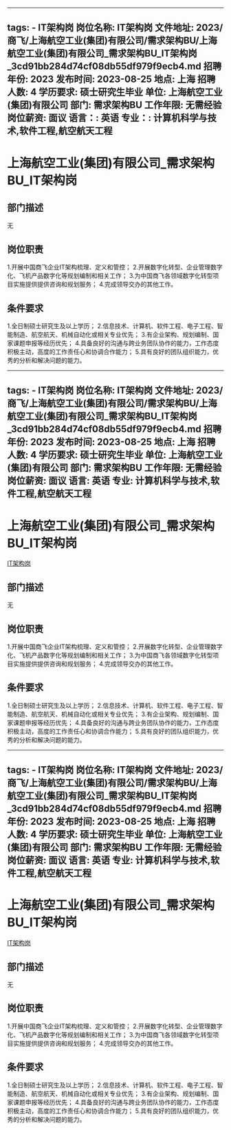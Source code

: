 
---
tags:
    - IT架构岗
岗位名称: IT架构岗
文件地址: 2023/商飞/上海航空工业(集团)有限公司/需求架构BU/上海航空工业(集团)有限公司_需求架构BU_IT架构岗_3cd91bb284d74cf08db55df979f9ecb4.md
招聘年份: 2023
发布时间: 2023-08-25
地点: 上海
招聘人数: 4
学历要求: 硕士研究生毕业
单位: 上海航空工业(集团)有限公司
部门: 需求架构BU
工作年限: 无需经验
岗位薪资: 面议
语言：: 英语
专业：: 计算机科学与技术,软件工程,航空航天工程
---

# 上海航空工业(集团)有限公司_需求架构BU_IT架构岗

## 部门描述

无

## 岗位职责

1.开展中国商飞企业IT架构梳理、定义和管控；
 2.开展数字化转型、企业管理数字化、飞机产品数字化等规划编制和相关工作；
 3.为中国商飞各领域数字化转型项目实施提供提供咨询和规划服务；
 4.完成领导交办的其他工作。

 ## 条件要求

1.全日制硕士研究生及以上学历；
 2.信息技术、计算机、软件工程、电子工程、智能制造、航空航天、机械自动化或相关专业优先；
 3.有企业架构、规划编制、国家课题申报等经历优先；
 4.具备良好的沟通与跨业务团队协作的能力，工作态度积极主动，高度的工作责任心和协调合作能力；
 5.具有良好的团队组织能力，优秀的分析和解决问题的能力。

---
tags:
    - IT架构岗
岗位名称: IT架构岗
文件地址: 2023/商飞/上海航空工业(集团)有限公司/需求架构BU/上海航空工业(集团)有限公司_需求架构BU_IT架构岗_3cd91bb284d74cf08db55df979f9ecb4.md
招聘年份: 2023
发布时间: 2023-08-25
地点: 上海
招聘人数: 4
学历要求: 硕士研究生毕业
单位: 上海航空工业(集团)有限公司
部门: 需求架构BU
工作年限: 无需经验
岗位薪资: 面议
语言: 英语
专业: 计算机科学与技术,软件工程,航空航天工程
---

# 上海航空工业(集团)有限公司_需求架构BU_IT架构岗

[IT架构岗](http://zhaopin.comac.cc/zp/ct/out/position/positionDetail?planid=3cd91bb284d74cf08db55df979f9ecb4)

## 部门描述

无

## 岗位职责

1.开展中国商飞企业IT架构梳理、定义和管控；
 2.开展数字化转型、企业管理数字化、飞机产品数字化等规划编制和相关工作；
 3.为中国商飞各领域数字化转型项目实施提供提供咨询和规划服务；
 4.完成领导交办的其他工作。

 ## 条件要求

1.全日制硕士研究生及以上学历；
 2.信息技术、计算机、软件工程、电子工程、智能制造、航空航天、机械自动化或相关专业优先；
 3.有企业架构、规划编制、国家课题申报等经历优先；
 4.具备良好的沟通与跨业务团队协作的能力，工作态度积极主动，高度的工作责任心和协调合作能力；
 5.具有良好的团队组织能力，优秀的分析和解决问题的能力。

---
tags:
    - IT架构岗
岗位名称: IT架构岗
文件地址: 2023/商飞/上海航空工业(集团)有限公司/需求架构BU/上海航空工业(集团)有限公司_需求架构BU_IT架构岗_3cd91bb284d74cf08db55df979f9ecb4.md
招聘年份: 2023
发布时间: 2023-08-25
地点: 上海
招聘人数: 4
学历要求: 硕士研究生毕业
单位: 上海航空工业(集团)有限公司
部门: 需求架构BU
工作年限: 无需经验
岗位薪资: 面议
语言: 英语
专业: 计算机科学与技术,软件工程,航空航天工程
---

# 上海航空工业(集团)有限公司_需求架构BU_IT架构岗

[IT架构岗](http://zhaopin.comac.cc/zp/ct/out/position/positionDetail?planid=3cd91bb284d74cf08db55df979f9ecb4)


## 部门描述

无

## 岗位职责

1.开展中国商飞企业IT架构梳理、定义和管控；
 2.开展数字化转型、企业管理数字化、飞机产品数字化等规划编制和相关工作；
 3.为中国商飞各领域数字化转型项目实施提供提供咨询和规划服务；
 4.完成领导交办的其他工作。

 ## 条件要求

1.全日制硕士研究生及以上学历；
 2.信息技术、计算机、软件工程、电子工程、智能制造、航空航天、机械自动化或相关专业优先；
 3.有企业架构、规划编制、国家课题申报等经历优先；
 4.具备良好的沟通与跨业务团队协作的能力，工作态度积极主动，高度的工作责任心和协调合作能力；
 5.具有良好的团队组织能力，优秀的分析和解决问题的能力。
